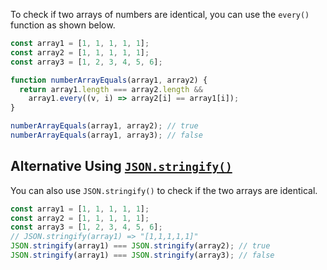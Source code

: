 To check if two arrays of numbers are identical, you can use the `every()` function as shown below.

```javascript
const array1 = [1, 1, 1, 1, 1];
const array2 = [1, 1, 1, 1, 1];
const array3 = [1, 2, 3, 4, 5, 6];

function numberArrayEquals(array1, array2) {
  return array1.length === array2.length &&
    array1.every((v, i) => array2[i] == array1[i]);
}

numberArrayEquals(array1, array2); // true
numberArrayEquals(array1, array3); // false
```

## Alternative Using [`JSON.stringify()`](/tutorials/fundamentals/stringify)

You can also use `JSON.stringify()` to check if the two arrays are identical.

```javascript
const array1 = [1, 1, 1, 1, 1];
const array2 = [1, 1, 1, 1, 1];
const array3 = [1, 2, 3, 4, 5, 6];
// JSON.stringify(array1) => "[1,1,1,1,1]"
JSON.stringify(array1) === JSON.stringify(array2); // true
JSON.stringify(array1) === JSON.stringify(array3); // false
```